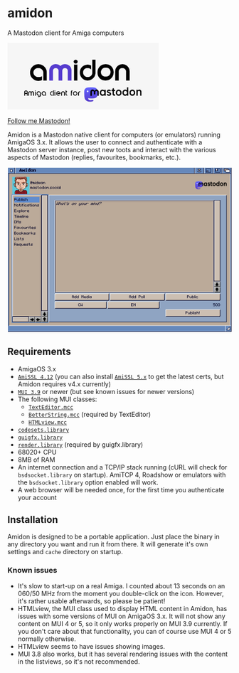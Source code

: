 # amidon
A Mastodon client for Amiga computers

![Amidon logo](https://raw.githubusercontent.com/BlitterStudio/amidon/main/src/assets/Amidon_logo.png)

<a rel="me" href="https://mastodon.social/@midwan">Follow me Mastodon!</a>

Amidon is a Mastodon native client for computers (or emulators) running AmigaOS 3.x.
It allows the user to connect and authenticate with a Mastodon server instance, post new toots and interact with the various aspects of Mastodon (replies, favourites, bookmarks, etc.).

![Amidon GUI](https://raw.githubusercontent.com/BlitterStudio/amidon/main/screenshots/Amidon_Publish.png)

## Requirements
- AmigaOS 3.x
- [`AmiSSL 4.12`](http://aminet.net/package/util/libs/AmiSSL-4.12) (you can also install [`AmiSSL 5.x`](http://aminet.net/package/util/libs/AmiSSL-5.8-OS3) to get the latest certs, but Amidon requires v4.x currently)
- [`MUI 3.9`](https://github.com/amiga-mui/muidev/releases/tag/MUI-3.9-2015R1) or newer (but see known issues for newer versions)
- The following MUI classes: 
  - [`TextEditor.mcc`](http://aminet.net/package/dev/mui/MCC_TextEditor-15.56)
  - [`BetterString.mcc`](http://aminet.net/package/dev/mui/MCC_BetterString-11.36) (required by TextEditor)
  - [`HTMLview.mcc`](http://aminet.net/package/dev/mui/MCC_HTMLview-13.4)
- [`codesets.library`](http://aminet.net/package/util/libs/codesets-6.21)
- [`guigfx.library`](http://aminet.net/package/dev/misc/guigfxlib)
- [`render.library`](http://aminet.net/package/dev/misc/renderlib68k) (required by guigfx.library)
- 68020+ CPU
- 8MB of RAM
- An internet connection and a TCP/IP stack running (cURL will check for `bsdsocket.library` on startup). AmiTCP 4, Roadshow or emulators with the `bsdsocket.library` option enabled will work.
- A web browser will be needed once, for the first time you authenticate your account

## Installation
Amidon is designed to be a portable application. Just place the binary in any directory you want and run it from there.  It will generate it's own settings and `cache` directory on startup.

### Known issues
- It's slow to start-up on a real Amiga. I counted about 13 seconds on an 060/50 MHz from the moment you double-click on the icon. However, it's rather usable afterwards, so please be patient!
- HTMLview, the MUI class used to display HTML content in Amidon, has issues with some versions of MUI on AmigaOS 3.x. It will not show any content on MUI 4 or 5, so it only works properly on MUI 3.9 currently. If you don't care about that functionality, you can of course use MUI 4 or 5 normally otherwise.
- HTMLview seems to have issues showing images.
- MUI 3.8 also works, but it has several rendering issues with the content in the listviews, so it's not recommended.
